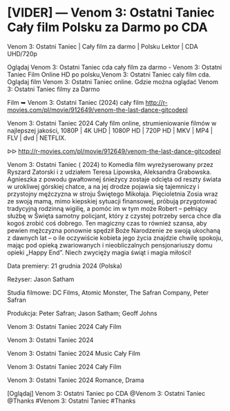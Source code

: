 # [VIDER] — Venom 3: Ostatni Taniec Cały film Polsku za Darmo po CDA

Venom 3: Ostatni Taniec | Cały film za darmo | Polsku Lektor | CDA UHD/720p

Oglądaj Venom 3: Ostatni Taniec cda cały film za darmo - Venom 3: Ostatni Taniec Film Online HD po polsku,Venom 3: Ostatni Taniec caly film cda. Oglądaj film Venom 3: Ostatni Taniec online. Gdzie można oglądać Venom 3: Ostatni Taniec filmy za Darmo

Film ➥ Venom 3: Ostatni Taniec (2024) cały film http://r-movies.com/pl/movie/912649/venom-the-last-dance-gitcodepl

Venom 3: Ostatni Taniec 2024 Cały film online, strumieniowanie filmów w najlepszej jakości, 1080P | 4K UHD | 1080P HD | 720P HD | MKV | MP4 | FLV | dvd | NETFLIX.

ᐅᐅ http://r-movies.com/pl/movie/912649/venom-the-last-dance-gitcodepl

Venom 3: Ostatni Taniec ( 2024) to Komedia film wyreżyserowany przez Ryszard Zatorski i z udziałem Teresa Lipowska, Aleksandra Grabowska. Agnieszka z powodu gwałtownej śnieżycy zostaje odcięta od reszty świata w urokliwej górskiej chatce, a na jej drodze pojawia się tajemniczy i przystojny mężczyzna w stroju Świętego Mikołaja. Pięcioletnia Zosia wraz ze swoją mamą, mimo kiepskiej sytuacji finansowej, próbują przygotować tradycyjną rodzinną wigilię, a pomóc im w tym może Robert – pełniący służbę w Święta samotny policjant, który z czystej potrzeby serca chce dla kogoś zrobić coś dobrego. Ten magiczny czas to również szansa, aby pewien mężczyzna ponownie spędził Boże Narodzenie ze swoją ukochaną z dawnych lat – o ile oczywiście kobieta jego życia znajdzie chwilę spokoju, mając pod opieką zwariowanych i nieobliczalnych pensjonariuszy domu opieki „Happy End”. Niech zwycięży magia świąt i magia miłości!

Data premiery: 21 grudnia 2024 (Polska)

Reżyser: Jason Satham

Studia filmowe: DC Films, Atomic Monster, The Safran Company, Peter Safran

Produkcja: Peter Safran; Jason Satham; Geoff Johns

Venom 3: Ostatni Taniec 2024 Cały Film

Venom 3: Ostatni Taniec 2024

Venom 3: Ostatni Taniec 2024 Music Cały Film

Venom 3: Ostatni Taniec 2024 Cały Film

Venom 3: Ostatni Taniec 2024 Romance, Drama

[Oglądaj] Venom 3: Ostatni Taniec po CDA @Venom 3: Ostatni Taniec @Thanks #Venom 3: Ostatni Taniec #Thanks
